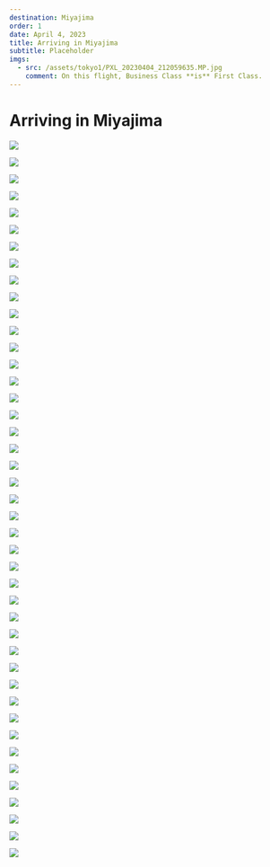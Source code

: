 ```yaml
---
destination: Miyajima
order: 1
date: April 4, 2023
title: Arriving in Miyajima
subtitle: Placeholder
imgs: 
  - src: /assets/tokyo1/PXL_20230404_212059635.MP.jpg
    comment: On this flight, Business Class **is** First Class. 
---
```

 
# Arriving in Miyajima

![](/assets/miyajima/PXL_20230417_011735249.MP.jpg)

![](/assets/miyajima/PXL_20230417_011809233.MP.jpg)

![](/assets/miyajima/PXL_20230417_012656724.MP.jpg)

![](/assets/miyajima/PXL_20230417_012806610.jpg)

![](/assets/miyajima/PXL_20230417_012822034.MP.jpg)

![](/assets/miyajima/PXL_20230417_012921297.jpg)

![](/assets/miyajima/PXL_20230417_013431709.MP.jpg)

![](/assets/miyajima/PXL_20230417_013738823.jpg)

![](/assets/miyajima/PXL_20230417_014227322.jpg)

![](/assets/miyajima/PXL_20230417_015749129.jpg)

![](/assets/miyajima/PXL_20230417_021308102.jpg)

![](/assets/miyajima/PXL_20230417_021326983.PORTRAIT.ORIGINAL.jpg)

![](/assets/miyajima/PXL_20230417_021338507.jpg)

![](/assets/miyajima/PXL_20230417_022807704.jpg)

![](/assets/miyajima/PXL_20230417_022855314.jpg)

![](/assets/miyajima/PXL_20230417_023326078.jpg)

![](/assets/miyajima/PXL_20230417_024745065.jpg)

![](/assets/miyajima/PXL_20230417_025457336.jpg)

![](/assets/miyajima/PXL_20230417_025606185.jpg)

![](/assets/miyajima/PXL_20230417_031047931.PORTRAIT.jpg)

![](/assets/miyajima/PXL_20230417_031104827.PORTRAIT.jpg)

![](/assets/miyajima/PXL_20230417_033153142.jpg)

![](/assets/miyajima/PXL_20230417_033310642.MP.jpg)

![](/assets/miyajima/PXL_20230417_033317833.jpg)

![](/assets/miyajima/PXL_20230417_033421182.jpg)

![](/assets/miyajima/PXL_20230417_033510062.jpg)

![](/assets/miyajima/PXL_20230417_033536822.jpg)

![](/assets/miyajima/PXL_20230417_033602858.jpg)

![](/assets/miyajima/PXL_20230417_033608447.jpg)

![](/assets/miyajima/PXL_20230417_033617628.jpg)

![](/assets/miyajima/PXL_20230417_033630304.jpg)

![](/assets/miyajima/PXL_20230417_033631915.jpg)

![](/assets/miyajima/PXL_20230417_033723337.jpg)

![](/assets/miyajima/PXL_20230417_033728985.jpg)

![](/assets/miyajima/PXL_20230417_033906481.jpg)

![](/assets/miyajima/PXL_20230417_033959266.jpg)

![](/assets/miyajima/PXL_20230417_034037346.jpg)

![](/assets/miyajima/PXL_20230417_034052311.jpg)

![](/assets/miyajima/PXL_20230417_034917213.jpg)

![](/assets/miyajima/PXL_20230417_034947261.jpg)

![](/assets/miyajima/PXL_20230417_035307467.PANO.jpg)

![](/assets/miyajima/PXL_20230417_035533407.jpg)

![](/assets/miyajima/PXL_20230417_035629340.jpg)

